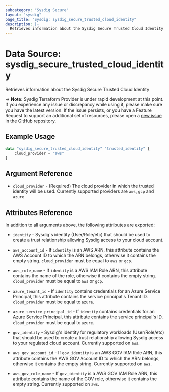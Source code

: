 ```yaml
---
subcategory: "Sysdig Secure"
layout: "sysdig"
page_title: "Sysdig: sysdig_secure_trusted_cloud_identity"
description: |-
  Retrieves information about the Sysdig Secure Trusted Cloud Identity
---
```


# Data Source: sysdig_secure_trusted_cloud_identity

Retrieves information about the Sysdig Secure Trusted Cloud Identity

-> **Note:** Sysdig Terraform Provider is under rapid development at this point. If you experience any issue or discrepancy while using it, please make sure you have the latest version. If the issue persists, or you have a Feature Request to support an additional set of resources, please open a [new issue](https://github.com/sysdiglabs/terraform-provider-sysdig/issues/new) in the GitHub repository.

## Example Usage

```terraform
data "sysdig_secure_trusted_cloud_identity" "trusted_identity" {
	cloud_provider = "aws"
}
```

## Argument Reference

* `cloud_provider` - (Required) The cloud provider in which the trusted identity will be used. Currently supported providers are `aws`, `gcp` and `azure` 


## Attributes Reference

In addition to all arguments above, the following attributes are exported:

* `identity` - Sysdig's identity (User/Role/etc) that should be used to create a trust relationship allowing Sysdig access to your cloud account.

* `aws_account_id` - If `identity` is an AWS ARN, this attribute contains the AWS Account ID to which the ARN belongs, otherwise it contains the empty string. `cloud_provider` must be equal to `aws` or `gcp`.

* `aws_role_name` - If `identity` is a AWS IAM Role ARN, this attribute contains the name of the role, otherwise it contains the empty string. `cloud_provider` must be equal to `aws` or `gcp`.

* `azure_tenant_id` - If `identity` contains credentials for an Azure Service Principal, this attribute contains the service principal's Tenant ID. `cloud_provider` must be equal to `azure`.

* `azure_service_principal_id` - If `identity` contains credentials for an Azure Service Principal, this attribute contains the service principal's ID. `cloud_provider` must be equal to `azure`.

* `gov_identity` - Sysdig's identity for regulatory workloads (User/Role/etc) that should be used to create a trust relationship allowing Sysdig access to your regulated cloud account. Currently supported on `aws`.

* `aws_gov_account_id` - If `gov_identity` is an AWS GOV IAM Role ARN, this attribute contains the AWS GOV Account ID to which the ARN belongs, otherwise it contains the empty string. Currently supported on `aws`.

* `aws_gov_role_name` - If `gov_identity` is a AWS GOV IAM Role ARN, this attribute contains the name of the GOV role, otherwise it contains the empty string. Currently supported on `aws`.
